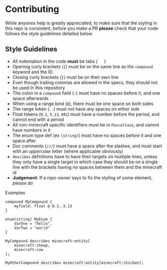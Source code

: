 # Contributing

While anyones help is greatly appreciated, to make sure that
the styling in this repo is consistent, before you make a PR
**please** check that your code follows the style guidelines
detailed below

## Style Guidelines

* All indentation in the code **must** be tabs (`	`)
* Opening curly brackets (`{`) must be on the same line
  as the `compound` keyword and the ID.
* Closing curly brackets (`}`) must be on their own line
* Even though trailing commas are allowed in the specs, they should not be used
  In this repository
* The colon in a `compound` field (`:`) must have no spaces before it, and one space afterwards
* When using a range bind (`@`), there must be one space on both sides
* The range token (`..`) must not have any spaces on either side
* Float tokens (`0.1`, `5.13`, etc) must have a number before the period, and cannot end with a period
* All non-minecraft specific identifiers must be in `PascalCase`, and cannot have numbers in it
* The enum type def (ex `(string)`) must have no spaces before it and one space after
* Doc comments (`///`) must have a space after the slashes,
  and must start with an *uppercase* letter (where applicable obviously)
* `descibes` definitions have to have their targets on multiple lines,
  unless they only have a single target in which case they should be on a single line
  with the brackets having *no* spaces between them and the minecraft id
* **Judgement**: If a repo owner says to fix the styling of some element, *please do*

Examples
```
compound MyCompound {
	myfield: float @ 0.1..5.13
}
```

```
enum(string) MyEnum {
	VarOne = "hello",
	VarTwo = "world"
}
```

```
MyCompound describes minecraft:entity[
	minecraft:sheep,
	minecraft:cow
];

MyOtherCompound describes minecraft:entity[minecraft:chicken];
```